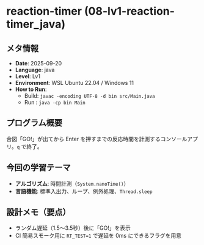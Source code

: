 # reaction-timer  (08-lv1-reaction-timer_java)

## メタ情報
- **Date**: 2025-09-20
- **Language**: java
- **Level**: Lv1
- **Environment**: WSL Ubuntu 22.04 / Windows 11
- **How to Run**:
  - Build: `javac -encoding UTF-8 -d bin src/Main.java`
  - Run  : `java -cp bin Main`

## プログラム概要
合図「GO!」が出てから Enter を押すまでの反応時間を計測するコンソールアプリ。`q` で終了。

## 今回の学習テーマ
- **アルゴリズム**: 時間計測（`System.nanoTime()`）
- **言語機能**: 標準入出力、ループ、例外処理、`Thread.sleep`

## 設計メモ（要点）
- ランダム遅延（1.5〜3.5秒）後に「GO!」を表示
- CI 簡易スモーク用に `RT_TEST=1` で遅延を 0ms にできるフラグを用意